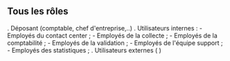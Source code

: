  ## Tous les rôles ##

 . Déposant (comptable, chef d'entreprise,..)
 . Utilisateurs internes : - Employés du contact center ;
                           - Employés de la collecte ;
                           - Employés de la comptabilité ;
                           - Employés de la validation ;
                           - Employés de l'équipe support ;
                           - Employés des statistiques ;
. Utilisateurs externes ( )


